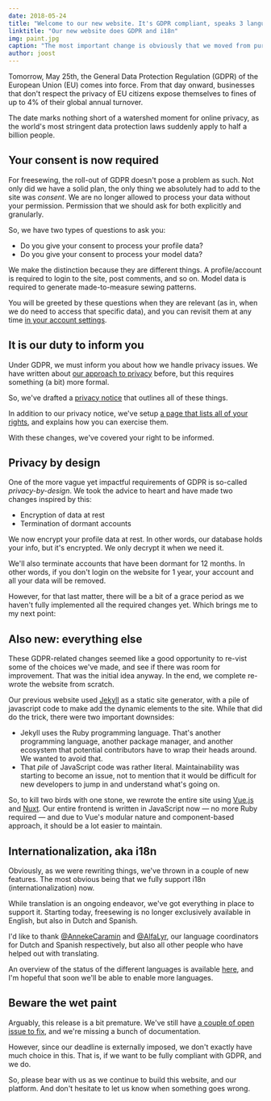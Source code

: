 ```yaml
---
date: 2018-05-24
title: "Welcome to our new website. It's GDPR compliant, speaks 3 languages, and smells of wet paint"
linktitle: "Our new website does GDPR and i18n"
img: paint.jpg
caption: "The most important change is obviously that we moved from purple to black as our signature color"
author: joost
---
```


Tomorrow, May 25th, the General Data Protection Regulation (GDPR) of the European Union (EU) comes into force. From that day onward, businesses that don't respect the privacy of EU citizens expose themselves to fines of up to 4% of their global annual turnover.

The date marks nothing short of a watershed moment for online privacy, as the world's most stringent data protection laws suddenly apply to half a billion people.

## Your consent is now required

For freesewing, the roll-out of GDPR doesn't pose a problem as such. Not only did we have a solid plan, the only thing we absolutely had to add to the site was *consent*. We are no longer allowed to process your data without your permission. Permission that we should ask for both explicitly and granularly.

So, we have two types of questions to ask you:

 - Do you give your consent to process your profile data?
 - Do you give your consent to process your model data?

We make the distinction because they are different things. A profile/account is required to login to the site, post comments, and so on. Model data is required to generate made-to-measure sewing patterns.

You will be greeted by these questions when they are relevant (as in, when we do need to access that specific data), and you can revisit them at any time [in your account settings](/account).

## It is our duty to inform you

Under GDPR, we must inform you about how we handle privacy issues. We have written about [our approach to privacy](/blog/privacy-choices) before, but this requires something (a bit) more formal.

So, we've drafted a [privacy notice](/privacy) that outlines all of these things.

In addition to our privacy notice, we've setup [a page that lists all of your rights](/rights), and explains how you can exercise them.

With these changes, we've covered your right to be informed.

## Privacy by design

One of the more vague yet impactful requirements of GDPR is so-called *privacy-by-design*. We took the advice to heart and have made two changes inspired by this:

 - Encryption of data at rest
 - Termination of dormant accounts

We now encrypt your profile data at rest. In other words, our database holds your info, but it's encrypted. We only decrypt it when we need it.

We'll also terminate accounts that have been dormant for 12 months. In other words, if you don't login on the website for 1 year, your account and all your data will be removed.

However, for that last matter, there will be a bit of a grace period as we haven't fully implemented all the required changes yet. Which brings me to my next point:

## Also new: everything else

These GDPR-related changes seemed like a good opportunity to re-vist some of the choices we've made, and see if there was room for improvement. That was the initial idea anyway. In the end, we complete re-wrote the website from scratch.

Our previous website used [Jekyll](https://jekyllrb.com/) as a static site generator, with a pile of javascript code to make add the dynamic elements to the site. While that did do the trick, there were two important downsides:

 - Jekyll uses the Ruby programming language. That's another programming language, another package manager, and another ecosystem that potential contributors have to wrap their heads around. We wanted to avoid that.
 - That *pile* of JavaScript code was rather literal. Maintainability was starting to become an issue, not to mention that it would be difficult for new developers to jump in and understand what's going on.

So, to kill two birds with one stone, we rewrote the entire site using [Vue.js](https://vuejs.org/) and [Nuxt](https://nuxtjs.org/). Our entire frontend is written in JavaScript now — no more Ruby required — and due to Vue's modular nature and component-based approach, it should be a lot easier to maintain.

## Internationalization, aka i18n

Obviously, as we were rewriting things, we've thrown in a couple of new features. The most obvious being that we fully support i18n (internationalization) now.

While translation is an ongoing endeavor, we've got everything in place to support it. Starting today, freesewing is no longer exclusively available in English, but also in Dutch and Spanish.

I'd like to thank [@AnnekeCaramin](/users/annekecaramin) and [@AlfaLyr](/users/alfalyr), our language coordinators for Dutch and Spanish respectively, but also all other people who have helped out with translating.

An overview of the status of the different languages is available [here](/i18n), and I'm hopeful that soon we'll be able to enable more languages.

## Beware the wet paint

Arguably, this release is a bit premature. We've still have [a couple of open issue to fix](https://github.com/freesewing/site/issues), and we're missing a bunch of documentation.

However, since our deadline is externally imposed, we don't exactly have much choice in this. That is, if we want to be fully compliant with GDPR, and we do.

So, please bear with us as we continue to build this website, and our platform. And don't hesitate to let us know when something goes wrong.
